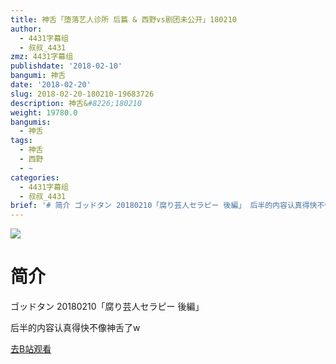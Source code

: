 ```yaml
---
title: 神舌「堕落艺人诊所 后篇 & 西野vs剧团未公开」180210
author:
  - 4431字幕组
  - 叔叔_4431
zmz: 4431字幕组
publishdate: '2018-02-10'
bangumi: 神舌
date: '2018-02-20'
slug: 2018-02-20-180210-19683726
description: 神舌&#8226;180210
weight: 19780.0
bangumis:
  - 神舌
tags:
  - 神舌
  - 西野
  - ~
categories:
  - 4431字幕组
  - 叔叔_4431
brief: '# 简介 ゴッドタン 20180210「腐り芸人セラピー 後編」 后半的内容认真得快不像神舌了w'
---
```

![](https://i.imgur.com/q6Wz6gQ.png)
# 简介  
ゴッドタン 20180210「腐り芸人セラピー 後編」

后半的内容认真得快不像神舌了w  

[去B站观看](https://www.bilibili.com/video/av19683726/)
 
